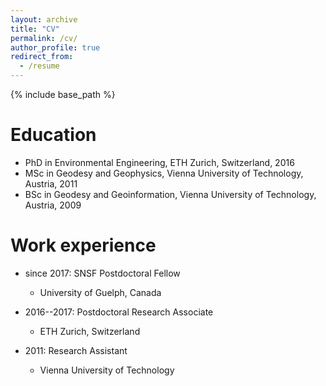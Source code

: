 ```yaml
---
layout: archive
title: "CV"
permalink: /cv/
author_profile: true
redirect_from:
  - /resume
---
```


{% include base_path %}

Education
======

* PhD in Environmental Engineering, ETH Zurich, Switzerland, 2016
* MSc in Geodesy and Geophysics, Vienna University of Technology, Austria, 2011
* BSc in Geodesy and Geoinformation, Vienna University of Technology, Austria, 2009

Work experience
======
* since 2017: SNSF Postdoctoral Fellow
  * University of Guelph, Canada


* 2016--2017: Postdoctoral Research Associate
  * ETH Zurich, Switzerland

* 2011: Research Assistant
  * Vienna University of Technology

